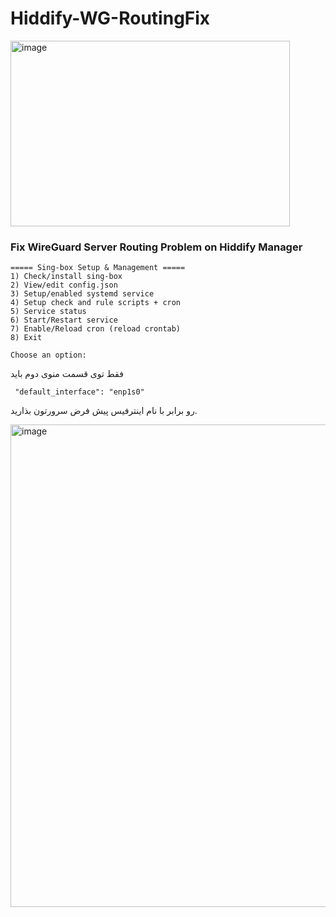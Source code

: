 # Hiddify-WG-RoutingFix
<img width="447" height="297" alt="image" src="https://github.com/user-attachments/assets/0f007659-8eb1-4fbf-b820-968e3367d793" />


### Fix WireGuard Server Routing Problem on Hiddify Manager

```
===== Sing-box Setup & Management =====
1) Check/install sing-box
2) View/edit config.json
3) Setup/enabled systemd service
4) Setup check and rule scripts + cron
5) Service status
6) Start/Restart service
7) Enable/Reload cron (reload crontab)
8) Exit

Choose an option:
```

فقط توی قسمت منوی دوم باید
```
 "default_interface": "enp1s0"
```
رو برابر با نام اینترفیس پیش فرض سرورتون بذارید.


<img width="636" height="772" alt="image" src="https://github.com/user-attachments/assets/499ddf5c-d6ca-43e0-944a-2ca8cc6837f0" />


